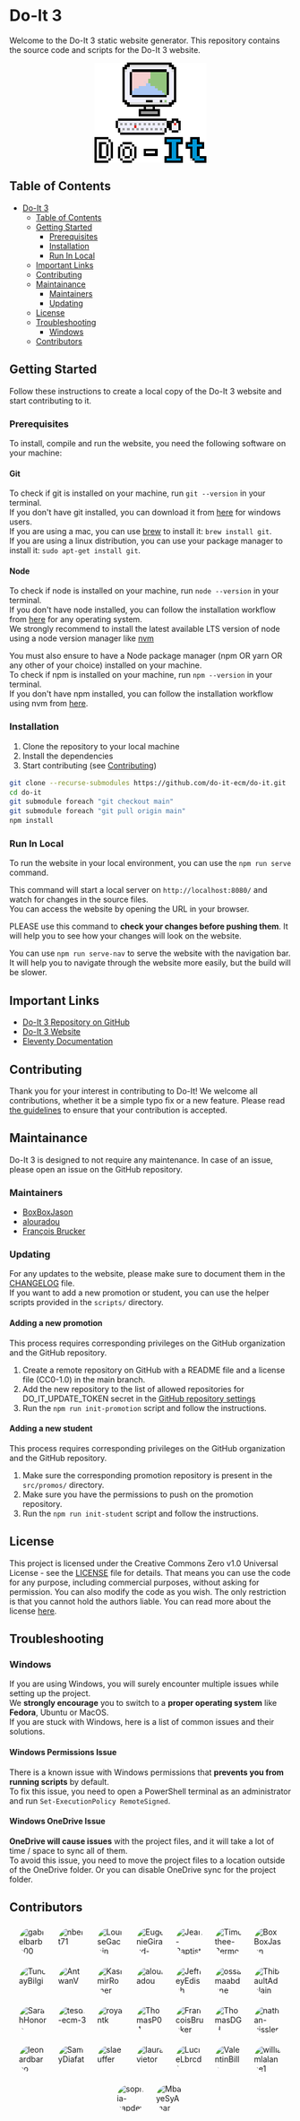 # Do-It 3 <span id="do-it-3"></span>

Welcome to the Do-It 3 static website generator. This repository contains the source code and scripts for the Do-It 3 website.

<div style="display: flex; justify-content: center; align-items: center;">
  <img src="https://raw.githubusercontent.com/do-it-ecm/do-it/main/src/assets/img/logo/intermediate-text.png" alt="Do-It Logo" style="width: 200px; image-rendering: pixelated;">
</div>

## Table of Contents <span id="table-of-contents"></span>

- [Do-It 3](#do-it-3)
  - [Table of Contents](#table-of-contents)
  - [Getting Started](#getting-started)
    - [Prerequisites](#prerequisites)
    - [Installation](#installation)
    - [Run In Local](#run-in-local)
  - [Important Links](#important-links)
  - [Contributing](#contributing)
  - [Maintainance](#maintainance)
    - [Maintainers](#maintainers)
    - [Updating](#updating)
  - [License](#license)
  - [Troubleshooting](#troubleshooting)
    - [Windows](#windows)
  - [Contributors](#contributors)

## Getting Started <span id="getting-started"></span>

Follow these instructions to create a local copy of the Do-It 3 website and start contributing to it.

### Prerequisites <span id="prerequisites"></span>

To install, compile and run the website, you need the following software on your machine:

#### Git

To check if git is installed on your machine, run ```git --version``` in your terminal.\
If you don't have git installed, you can download it from [here](https://git-scm.com/downloads) for windows users.\
If you are using a mac, you can use [brew](https://brew.sh) to install it: `brew install git`.\
If you are using a linux distribution, you can use your package manager to install it: `sudo apt-get install git`.

#### Node

To check if node is installed on your machine, run ```node --version``` in your terminal.\
If you don't have node installed, you can follow the installation workflow from [here](https://nodejs.org/en/download/) for any operating system.\
We strongly recommend to install the latest available LTS version of node using a node version manager like [nvm](https://github.com/nvm-sh/nvm?tab=readme-ov-file#installing-and-updating)

You must also ensure to have a Node package manager (npm OR yarn OR any other of your choice) installed on your machine.\
To check if npm is installed on your machine, run ```npm --version``` in your terminal.\
If you don't have npm installed, you can follow the installation workflow using nvm from [here](https://github.com/nvm-sh/nvm?tab=readme-ov-file#installing-and-updating).

### Installation <span id="installation"></span>

1. Clone the repository to your local machine
2. Install the dependencies
3. Start contributing (see [Contributing](./CONTRIBUTING.md))

```bash
git clone --recurse-submodules https://github.com/do-it-ecm/do-it.git
cd do-it
git submodule foreach "git checkout main"
git submodule foreach "git pull origin main"
npm install
```

### Run In Local <span id="run-in-local"></span>

To run the website in your local environment, you can use the `npm run serve` command.

This command will start a local server on `http://localhost:8080/` and watch for changes in the source files.\
You can access the website by opening the URL in your browser.

PLEASE use this command to **check your changes before pushing them**. It will help you to see how your changes will look on the website.

You can use `npm run serve-nav` to serve the website with the navigation bar. It will help you to navigate through the website more easily, but the build will be slower.

## Important Links <span id="important-links"></span>

- [Do-It 3 Repository on GitHub](https://github.com/do-it-ecm/do-it)
- [Do-It 3 Website](https://do-it.aioli.ec-m.fr/)
- [Eleventy Documentation](https://www.11ty.dev/docs/)

## Contributing <span id="contributing"></span>

Thank you for your interest in contributing to Do-It! We welcome all contributions, whether it be a simple typo fix or a new feature. Please read [the guidelines](./CONTRIBUTING.md) to ensure that your contribution is accepted.

## Maintainance <span id="maintainance"></span>

Do-It 3 is designed to not require any maintenance. In case of an issue, please open an issue on the GitHub repository.

### Maintainers <span id="maintainers"></span>

- [BoxBoxJason](https://github.com/BoxBoxJason)
- [alouradou](https://githubcom/alouradou)
- [François Brucker](https://github.com/FrancoisBrucker)

### Updating <span id="updating"></span>

For any updates to the website, please make sure to document them in the [CHANGELOG](./CHANGELOG.md) file.\
If you want to add a new promotion or student, you can use the helper scripts provided in the `scripts/` directory.

#### Adding a new promotion

This process requires corresponding privileges on the GitHub organization and the GitHub repository.

1. Create a remote repository on GitHub with a README file and a license file (CC0-1.0) in the main branch.
2. Add the new repository to the list of allowed repositories for DO_IT_UPDATE_TOKEN secret in the [GitHub repository settings](https://github.com/organizations/do-it-ecm/settings/secrets/actions/DO_IT_UPDATE_TOKEN)
3. Run the `npm run init-promotion` script and follow the instructions.

#### Adding a new student

This process requires corresponding privileges on the GitHub organization and the GitHub repository.

1. Make sure the corresponding promotion repository is present in the `src/promos/` directory.
2. Make sure you have the permissions to push on the promotion repository.
3. Run the `npm run init-student` script and follow the instructions.

## License <span id="license"></span>

This project is licensed under the Creative Commons Zero v1.0 Universal License - see the [LICENSE](./LICENSE) file for details.
That means you can use the code for any purpose, including commercial purposes, without asking for permission. You can also modify the code as you wish. The only restriction is that you cannot hold the authors liable. You can read more about the license [here](https://creativecommons.org/publicdomain/zero/1.0/).

## Troubleshooting <span id="troubleshooting"></span>

### Windows <span id="windows"></span>

If you are using Windows, you will surely encounter multiple issues while setting up the project.\
We **strongly encourage** you to switch to a **proper operating system** like **Fedora**, Ubuntu or MacOS.\
If you are stuck with Windows, here is a list of common issues and their solutions.

#### Windows Permissions Issue

There is a known issue with Windows permissions that **prevents you from running scripts** by default.\
To fix this issue, you need to open a PowerShell terminal as an administrator and run `Set-ExecutionPolicy RemoteSigned`.

#### Windows OneDrive Issue

**OneDrive will cause issues** with the project files, and it will take a lot of time / space to sync all of them.\
To avoid this issue, you need to move the project files to a location outside of the OneDrive folder. Or you can disable OneDrive sync for the project folder.

## Contributors <span id="contributors"></span>

<div style="display: flex; flex-wrap: wrap; gap: 10px; justify-content: center; align-items: center;">
    <a href="https://github.com/gabrielbarbe00" style="display: flex; flex-direction: column; align-items: center; text-decoration: none;"><img src="https://avatars.githubusercontent.com/u/112874056?v=4" title="gabrielbarbe00" alt="gabrielbarbe00" style="width: 50px; height: 50px; border-radius: 50%; margin: 5px;"></a>
    <a href="https://github.com/nbert71" style="display: flex; flex-direction: column; align-items: center; text-decoration: none;"><img src="https://avatars.githubusercontent.com/u/75083621?v=4" title="nbert71" alt="nbert71" style="width: 50px; height: 50px; border-radius: 50%; margin: 5px;"></a>
    <a href="https://github.com/LouiseGacoin" style="display: flex; flex-direction: column; align-items: center; text-decoration: none;"><img src="https://avatars.githubusercontent.com/u/112874138?v=4" title="LouiseGacoin" alt="LouiseGacoin" style="width: 50px; height: 50px; border-radius: 50%; margin: 5px;"></a>
    <a href="https://github.com/EugenieGiraud-Telme" style="display: flex; flex-direction: column; align-items: center; text-decoration: none;"><img src="https://avatars.githubusercontent.com/u/112874091?v=4" title="EugenieGiraud-Telme" alt="EugenieGiraud-Telme" style="width: 50px; height: 50px; border-radius: 50%; margin: 5px;"></a>
    <a href="https://github.com/Jean-Baptiste-DP" style="display: flex; flex-direction: column; align-items: center; text-decoration: none;"><img src="https://avatars.githubusercontent.com/u/77680664?v=4" title="Jean-Baptiste-DP" alt="Jean-Baptiste-DP" style="width: 50px; height: 50px; border-radius: 50%; margin: 5px;"></a>
    <a href="https://github.com/Timothee-Bermond" style="display: flex; flex-direction: column; align-items: center; text-decoration: none;"><img src="https://avatars.githubusercontent.com/u/94856338?v=4" title="Timothee-Bermond" alt="Timothee-Bermond" style="width: 50px; height: 50px; border-radius: 50%; margin: 5px;"></a>
    <a href="https://github.com/BoxBoxJason" style="display: flex; flex-direction: column; align-items: center; text-decoration: none;"><img src="https://avatars.githubusercontent.com/u/62643679?v=4" title="BoxBoxJason" alt="BoxBoxJason" style="width: 50px; height: 50px; border-radius: 50%; margin: 5px;"></a>
    <a href="https://github.com/TuncayBilgi" style="display: flex; flex-direction: column; align-items: center; text-decoration: none;"><img src="https://avatars.githubusercontent.com/u/90749676?v=4" title="TuncayBilgi" alt="TuncayBilgi" style="width: 50px; height: 50px; border-radius: 50%; margin: 5px;"></a>
    <a href="https://github.com/AntwanV" style="display: flex; flex-direction: column; align-items: center; text-decoration: none;"><img src="https://avatars.githubusercontent.com/u/73229456?v=4" title="AntwanV" alt="AntwanV" style="width: 50px; height: 50px; border-radius: 50%; margin: 5px;"></a>
    <a href="https://github.com/KasimirRomer" style="display: flex; flex-direction: column; align-items: center; text-decoration: none;"><img src="https://avatars.githubusercontent.com/u/47687775?v=4" title="KasimirRomer" alt="KasimirRomer" style="width: 50px; height: 50px; border-radius: 50%; margin: 5px;"></a>
    <a href="https://github.com/alouradou" style="display: flex; flex-direction: column; align-items: center; text-decoration: none;"><img src="https://avatars.githubusercontent.com/u/18040415?v=4" title="alouradou" alt="alouradou" style="width: 50px; height: 50px; border-radius: 50%; margin: 5px;"></a>
    <a href="https://github.com/JeffreyEdisah" style="display: flex; flex-direction: column; align-items: center; text-decoration: none;"><img src="https://avatars.githubusercontent.com/u/112874174?v=4" title="JeffreyEdisah" alt="JeffreyEdisah" style="width: 50px; height: 50px; border-radius: 50%; margin: 5px;"></a>
    <a href="https://github.com/ossamaabdane" style="display: flex; flex-direction: column; align-items: center; text-decoration: none;"><img src="https://avatars.githubusercontent.com/u/112874071?v=4" title="ossamaabdane" alt="ossamaabdane" style="width: 50px; height: 50px; border-radius: 50%; margin: 5px;"></a>
    <a href="https://github.com/ThibaultAdelain" style="display: flex; flex-direction: column; align-items: center; text-decoration: none;"><img src="https://avatars.githubusercontent.com/u/94785843?v=4" title="ThibaultAdelain" alt="ThibaultAdelain" style="width: 50px; height: 50px; border-radius: 50%; margin: 5px;"></a>
    <a href="https://github.com/SarahHonore" style="display: flex; flex-direction: column; align-items: center; text-decoration: none;"><img src="https://avatars.githubusercontent.com/u/112874112?v=4" title="SarahHonore" alt="SarahHonore" style="width: 50px; height: 50px; border-radius: 50%; margin: 5px;"></a>
    <a href="https://github.com/tesdt-ecm-3" style="display: flex; flex-direction: column; align-items: center; text-decoration: none;"><img src="https://avatars.githubusercontent.com/u/144914029?v=4" title="tesdt-ecm-3" alt="tesdt-ecm-3" style="width: 50px; height: 50px; border-radius: 50%; margin: 5px;"></a>
    <a href="https://github.com/royantk" style="display: flex; flex-direction: column; align-items: center; text-decoration: none;"><img src="https://avatars.githubusercontent.com/u/91052551?v=4" title="royantk" alt="royantk" style="width: 50px; height: 50px; border-radius: 50%; margin: 5px;"></a>
    <a href="https://github.com/ThomasP04" style="display: flex; flex-direction: column; align-items: center; text-decoration: none;"><img src="https://avatars.githubusercontent.com/u/95079084?v=4" title="ThomasP04" alt="ThomasP04" style="width: 50px; height: 50px; border-radius: 50%; margin: 5px;"></a>
    <a href="https://github.com/FrancoisBrucker" style="display: flex; flex-direction: column; align-items: center; text-decoration: none;"><img src="https://avatars.githubusercontent.com/u/1096186?v=4" title="FrancoisBrucker" alt="FrancoisBrucker" style="width: 50px; height: 50px; border-radius: 50%; margin: 5px;"></a>
    <a href="https://github.com/ThomasDGH" style="display: flex; flex-direction: column; align-items: center; text-decoration: none;"><img src="https://avatars.githubusercontent.com/u/116448822?v=4" title="ThomasDGH" alt="ThomasDGH" style="width: 50px; height: 50px; border-radius: 50%; margin: 5px;"></a>
    <a href="https://github.com/nathan-gissler" style="display: flex; flex-direction: column; align-items: center; text-decoration: none;"><img src="https://avatars.githubusercontent.com/u/112874234?v=4" title="nathan-gissler" alt="nathan-gissler" style="width: 50px; height: 50px; border-radius: 50%; margin: 5px;"></a>
    <a href="https://github.com/leonardbarbo" style="display: flex; flex-direction: column; align-items: center; text-decoration: none;"><img src="https://avatars.githubusercontent.com/u/112567740?v=4" title="leonardbarbo" alt="leonardbarbo" style="width: 50px; height: 50px; border-radius: 50%; margin: 5px;"></a>
    <a href="https://github.com/SamyDiafat" style="display: flex; flex-direction: column; align-items: center; text-decoration: none;"><img src="https://avatars.githubusercontent.com/u/118663043?v=4" title="SamyDiafat" alt="SamyDiafat" style="width: 50px; height: 50px; border-radius: 50%; margin: 5px;"></a>
    <a href="https://github.com/slaeuffer" style="display: flex; flex-direction: column; align-items: center; text-decoration: none;"><img src="https://avatars.githubusercontent.com/u/78797063?v=4" title="slaeuffer" alt="slaeuffer" style="width: 50px; height: 50px; border-radius: 50%; margin: 5px;"></a>
    <a href="https://github.com/lauravietor" style="display: flex; flex-direction: column; align-items: center; text-decoration: none;"><img src="https://avatars.githubusercontent.com/u/92258848?v=4" title="lauravietor" alt="lauravietor" style="width: 50px; height: 50px; border-radius: 50%; margin: 5px;"></a>
    <a href="https://github.com/LucieLbrcd1" style="display: flex; flex-direction: column; align-items: center; text-decoration: none;"><img src="https://avatars.githubusercontent.com/u/118168976?v=4" title="LucieLbrcd1" alt="LucieLbrcd1" style="width: 50px; height: 50px; border-radius: 50%; margin: 5px;"></a>
    <a href="https://github.com/ValentinBilla" style="display: flex; flex-direction: column; align-items: center; text-decoration: none;"><img src="https://avatars.githubusercontent.com/u/91964228?v=4" title="ValentinBilla" alt="ValentinBilla" style="width: 50px; height: 50px; border-radius: 50%; margin: 5px;"></a>
    <a href="https://github.com/williamlalanne1" style="display: flex; flex-direction: column; align-items: center; text-decoration: none;"><img src="https://avatars.githubusercontent.com/u/144914730?v=4" title="williamlalanne1" alt="williamlalanne1" style="width: 50px; height: 50px; border-radius: 50%; margin: 5px;"></a>
    <a href="https://github.com/sophia-capdevielle" style="display: flex; flex-direction: column; align-items: center; text-decoration: none;"><img src="https://avatars.githubusercontent.com/u/180400312?v=4" title="sophia-capdevielle" alt="sophia-capdevielle" style="width: 50px; height: 50px; border-radius: 50%; margin: 5px;"></a>
    <a href="https://github.com/MbayeSyAmar" style="display: flex; flex-direction: column; align-items: center; text-decoration: none;"><img src="https://avatars.githubusercontent.com/u/111590312?v=4" title="MbayeSyAmar" alt="MbayeSyAmar" style="width: 50px; height: 50px; border-radius: 50%; margin: 5px;"></a>
</div>
